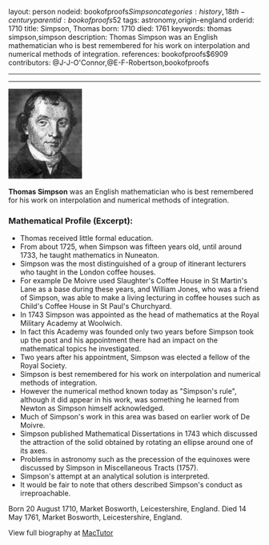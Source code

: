 layout: person
nodeid: bookofproofs$Simpson
categories: history,18th-century
parentid: bookofproofs$52
tags: astronomy,origin-england
orderid: 1710
title: Simpson, Thomas
born: 1710
died: 1761
keywords: thomas simpson,simpson
description: Thomas Simpson was an English mathematician who is best remembered for his work on interpolation and numerical methods of integration.
references: bookofproofs$6909
contributors: @J-J-O'Connor,@E-F-Robertson,bookofproofs

---



---

![Simpson.jpg](https://github.com/bookofproofs/bookofproofs.github.io/blob/main/_sources/_assets/images/portraits/Simpson.jpg?raw=true)

**Thomas Simpson** was an English mathematician who is best remembered for his work on interpolation and numerical methods of integration.

### Mathematical Profile (Excerpt):
* Thomas received little formal education.
* From about 1725, when Simpson was fifteen years old, until around 1733, he taught mathematics in Nuneaton.
* Simpson was the most distinguished of a group of itinerant lecturers who taught in the London coffee houses.
* For example De Moivre used Slaughter's Coffee House in St Martin's Lane as a base during these years, and William Jones, who was a friend of Simpson, was able to make a living lecturing in coffee houses such as Child's Coffee House in St Paul's Churchyard.
* In 1743 Simpson was appointed as the head of mathematics at the Royal Military Academy at Woolwich.
* In fact this Academy was founded only two years before Simpson took up the post and his appointment there had an impact on the mathematical topics he investigated.
* Two years after his appointment, Simpson was elected a fellow of the Royal Society.
* Simpson is best remembered for his work on interpolation and numerical methods of integration.
* However the numerical method known today as "Simpson's rule", although it did appear in his work, was something he learned from Newton as Simpson himself acknowledged.
* Much of Simpson's work in this area was based on earlier work of De Moivre.
* Simpson published Mathematical Dissertations in 1743 which discussed the attraction of the solid obtained by rotating an ellipse around one of its axes.
* Problems in astronomy such as the precession of the equinoxes were discussed by Simpson in Miscellaneous Tracts (1757).
* Simpson's attempt at an analytical solution is interpreted.
* It would be fair to note that others described Simpson's conduct as irreproachable.

Born 20 August 1710, Market Bosworth, Leicestershire, England. Died 14 May 1761, Market Bosworth, Leicestershire, England.

View full biography at [MacTutor](https://mathshistory.st-andrews.ac.uk/Biographies/Simpson/)
